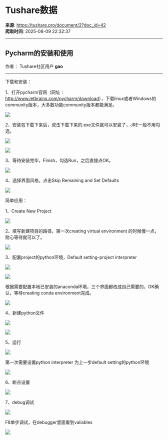 # Tushare数据

**来源**: https://tushare.pro/document/2?doc_id=42  
**爬取时间**: 2025-08-09 22:32:37

---

## Pycharm的安装和使用

作者： Tushare社区用户 **gao**

---

下载和安装：

1、打开pycharm官网（网址：<http://www.jetbrains.com/pycharm/download>），下载linux或者Windows的community版本，大多数功能community版本都能满足。

![](https://tushare.pro/files/pro/img/pycharm/pyc_1.png)

2、安装包下载下来后，双击下载下来的.exe文件就可以安装了，JRE一般不用勾选。

![](https://tushare.pro/pro/img/pycharm/pyc_2.png)

![](https://tushare.pro/pro/img/pycharm/pyc_3.png)

3、等待安装完毕，Finish，勾选Run，之后直接点OK。

![](https://tushare.pro/pro/img/pycharm/pyc_4.png)

4、选择界面风格，点击Skip Remaining and Set Defaults

![](https://tushare.pro/pro/img/pycharm/pyc_5.png)

简单应用：

1、Create New Project

![](https://tushare.pro/files/pro/img/pycharm/pyc_6.png)

2、填写新建项目的路径，第一次creating virtual environment 的时候慢一点，耐心等待就可以了。

![](https://tushare.pro/files/pro/img/pycharm/pyc_7.png)

3、配置project的python环境，Default setting-project interpreter

![](https://tushare.pro/files/pro/img/pycharm/pyc_8.png)

![](https://tushare.pro/files/pro/img/pycharm/pyc_9.png)

根据需要配置本地已安装的anaconda环境，三个界面都改成自己需要的，OK确认，等待creating conda environment完成。

![](https://tushare.pro/files/pro/img/pycharm/pyc_10.png)

4、新建python文件

![](https://tushare.pro/files/pro/img/pycharm/pyc_11.png)

![](https://tushare.pro/files/pro/img/pycharm/pyc_12.png)

5、运行

![](https://tushare.pro/files/pro/img/pycharm/pyc_13.png)

第一次需要设置python interpreter 为上一步default setting的python环境

![](https://tushare.pro/files/pro/img/pycharm/pyc_14.png)

6、断点设置

![](https://tushare.pro/files/pro/img/pycharm/pyc_15.png)

7、debug调试

![](https://tushare.pro/files/pro/img/pycharm/pyc_16.png)

F8单步调试，在debugger里面看到valiables

![](https://tushare.pro/files/pro/img/pycharm/pyc_17.png)
